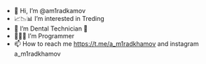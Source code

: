 - 👋 Hi, I’m @am1radkamov
- 📈📉📊 I’m interested in Treding
- 🦷 I’m Dental Technician 🦷 
- 👩🏻‍💻 I’m Programmer
- 📫 How to reach me https://t.me/a_m1radkhamov and instagram a_m1radkhamov

<!---
am1radkamov/am1radkamov is a ✨ special ✨ repository because its `README.md` (this file) appears on your GitHub profile.
You can click the Preview link to take a look at your changes.
--->
